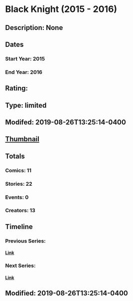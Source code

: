 # Black Knight (2015 - 2016)
## Description: None
## Dates
### Start Year: 2015
### End Year: 2016
## Rating: 
## Type: limited
## Modifed: 2019-08-26T13:25:14-0400
## [Thumbnail](http://i.annihil.us/u/prod/marvel/i/mg/3/50/5d6415ef80521.jpg)
## Totals
### Comics: 11
### Stories: 22
### Events: 0
### Creators: 13
## Timeline
### Previous Series: 
#### [Link]()
### Next Series: 
#### [Link]()
## Modified: 2019-08-26T13:25:14-0400